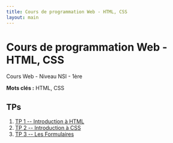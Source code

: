 ```yaml
---
title: Cours de programmation Web - HTML, CSS
layout: main
---
```


# Cours de programmation Web - HTML, CSS
Cours Web - Niveau NSI - 1ère

**Mots clés :** HTML, CSS

## TPs

1. [TP 1 -- Introduction à HTML](tutorials/tutorial1_1.html)
2. [TP 2 -- Introduction à CSS](tutorials/tutorial1_2.html)
3. [TP 3 -- Les Formulaires](tutorials/tutorial4.html)



